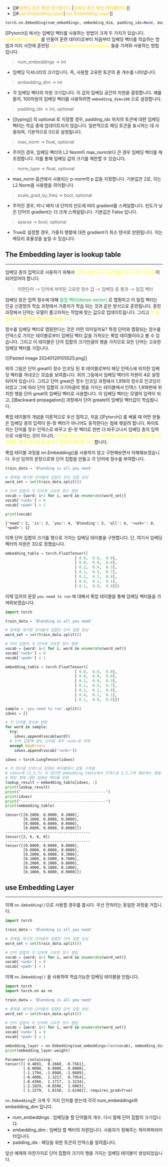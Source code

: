 - [[#<font color="#ffc000">임베딩 층은 룩업 테이블이다.</font>|<font color="#ffc000">임베딩 층은 룩업 테이블이다.</font>]]
- [[#<font color="#ffc000">use Embedding Layer</font>|<font color="#ffc000">use Embedding Layer</font>]]


```python
torch.nn.Embedding(num_embeddings, embedding_dim, padding_idx=None, max_norm=None, norm_type=2.0, scale_grad_by_freq=False, sparse=False, _weight=None, _freeze=False, device=None, dtype=None)
```

[[Pytorch]] 에서는 임베딩 벡터를 사용하는 방법이 크게 두 가지가 있습니다.<font color="#ffff00"> embedding layer</font> 를 만들어 훈련 데이터로부터 처음부터 임베딩 벡터를 학습하는 방법과 미리 사전에 훈련된 <font color="#ffff00">pre-trained word embedding</font> 들을 가져와 사용하는 방법입니다.

> num_embeddings -> int
- 임베딩 딕셔너리의 크기입니다. 즉, 사용할 고유한 토큰의 총 개수를 나타냅니다.

> embedding_dim -> int
- 각 임베딩 벡터의 차원 크기입니다. 이 값의 임베딩 공간의 차원을 결정합니다. 예를 들어, 100차원의 임베딩 벡터를 사용하려면 `embedding_dim=100` 으로 설정합니다.

> padding_idx -> int, optional
- [[typing]] 의 optional 로 지정할 경우, padding_idx 위치의 토큰에 대한 임베딩 벡터는 학습 중에 업데이트되지 않습니다. 일반적으로 패딩 토큰을 표시하는 데 사용되며, 기본적으로 0으로 설정됩니다.

> max_norm -> float, optional
- 주어진 경우, 임베딩 벡터의 L2 Norm이 max_norm보다 큰 경우 임베딩 벡터를 재조정합니다. 이를 통해 임베딩 값의 크기를 제한할 수 있습니다.

> norm_type -> float, optional
- max_norm 옵션에서 사용되는 p-norm의 p 값을 지정합니다. 기본값은 2로, 이는 L2 Norm을 사용함을 의미합니다.

> scale_grad_by_freq -> bool, optional
- 주어진 경우, 미니 배치 내 단어의 빈도에 따라 gradient를 스케일합니다. 빈도가 낮은 단어의 gradient는 더 크게 스케일됩니다. 기본값은 False 입니다.

> sparse -> bool, optional
- True로 설정할 경우, 가중치 행렬에 대한 gradient가 희소 텐서로 반환됩니다. 이는 메모리 효율성을 높일 수 있습니다.

## The Embedding layer is lookup table
---
임베딩 층의 입력으로 사용하기 위해서<font color="#ffff00"> 입력 시퀀스의 각 단어들은 모두 정수 인코딩</font>이 되어있어야 합니다.

> 어떤단어 -> 단어에 부여된 고유한 정수 값 -> 임베딩 층 통과 -> 밀집 벡터

임베딩 층은 입력 정수에 대해 <font color="#00b050">밀집 벡터(dense vector)</font> 로 맵핑하고 이 밀집 벡터는 인공 신경망의 학습 과정에서 가중치가 학습 되는 것과 같은 방식으로 훈련됩니다. 훈련 과정에서 단어는 모델이 풀고자하는 작업에 맞는 값으로 업데이트됩니다. 그리고 <font color="#ffff00">이 밀집 벡터를 임베딩 벡터라고 부릅니다</font>.

정수를 임베딩 벡터로 맵핑한다는 것은 어떤 의미일까요? 특정 단어와 맵핑되는 정수를 인덱스로 가지는 테이블로부터 임베딩 벡터 값을 가져오는 룩업 테이블이라고 볼 수 있습니다. 그리고 이 테이블은 단어 집합의 크기만큼의 행을 가지므로 모든 단어는 고유한 임베딩 벡터를 가집니다.

![[Pasted image 20240129105525.png]]

위의 그림은 단어 great이 정수 인코딩 된 후 테이블로부터 해당 인덱스에 위치한 임베딩 벡터를 꺼내오는 모습을 보여줍니다. 위의 그림에서 임베딩 벡터의 차원이 4로 설정되어져 있습니다. 그리고 단어 great은 정수 인코딩 과정에서 1,918의 정수로 인코딩이 되었고 그에 따라 단어 집합의 크기마큼의 행을 가지는 테이블에서 인덱스 1,918번에 위치한 행을 단어 great의 임베딩 벡터로 사용합니다. 이 임베딩 벡터는 모델의 입력이 되고, [[Backward propagation]] 과정에서 단어 greate의 임베딩 벡터값이 학습됩니다.

룩업 테이블의 개념을 이론적으로 우선 접하고, 처음 [[Pytorch]] 를 배울 때 어떤 분들은 임베딩 층의 입력이 원-핫 벡터가 아니어도 동작한다는 점에 헷갈려 합니다. 파이토치는 단어를 정수 인덱스로 바꾸고 원-핫 벡터로 한번 더 바꾸고나서 임베딩 층의 입력으로 사용하는 것이 아니라, <font color="#ffff00">단어를 정수 인덱스로만 바꾼채로 임베딩 층의 입력으로 사용해도 룩업 테이블 된 결과인 임베딩 벡터를 리턴</font>합니다.

룩업 테이블 과정을 nn.Embedding()을 사용하지 않고 구현해보면서 이해해보겠습니다.
우선 임의의 문장으로붜 단어 집합을 만들고 각 단어에 정수를 부여합니다.

```python
train_data = 'Blending is all you need'

# 중복을 제거한 단어들의 집합인 단어 집합 생성
word_set = set(train_data.split())

# 단어 집합의 각 단어에 고유한 정수 맵핑
vocab = {word: i+2 for i, word in enumerate(word_set)}
vocab['<unk>'] = 0
vocab['<pad>'] = 1

print(vocab)
```

```
{'need': 2, 'is': 3, 'you': 4, 'Blending': 5, 'all': 6, '<unk>': 0, '<pad>': 1}
```

이제 단어 집합의 크기를 행으로 가지는 임베딩 테이블을 구현합니다. 단, 여기서 임베딩 벡터의 차원은 3으로 정했습니다.

```python
embedding_table = torch.FloatTensor([
                               [ 0.0,  0.0,  0.0],
                               [ 0.0,  0.0,  0.0],
                               [ 0.2,  0.9,  0.3],
                               [ 0.1,  0.5,  0.7],
                               [ 0.2,  0.1,  0.8],
                               [ 0.4,  0.1,  0.1],
                               [ 0.1,  0.8,  0.9]])
```

이제 임의의 문장 `you need to run` 에 대해서 룩업 테이블을 통해 임베딩 벡터들을 가져와보겠습니다.

```python
import torch

train_data = 'Blending is all you need'

# 중복을 제거한 단어들의 집합인 단어 집합 생성
word_set = set(train_data.split())

# 단어 집합의 각 단어에 고유한 정수 맵핑
vocab = {word: i+2 for i, word in enumerate(word_set)}
vocab['<unk>'] = 0
vocab['<pad>'] = 1

embedding_table = torch.FloatTensor([
                               [ 0.0,  0.0,  0.0],
                               [ 0.0,  0.0,  0.0],
                               [ 0.2,  0.9,  0.3],
                               [ 0.1,  0.5,  0.7],
                               [ 0.2,  0.1,  0.8],
                               [ 0.4,  0.1,  0.1],
                               [ 0.1,  0.8,  0.9]])

sample = 'you need to run'.split()
idxes = []

# 각 단어를 정수로 변환
for word in sample:
  try:
    idxes.append(vocab[word])
  # 단어 집합에 없는 단어일 경우 <unk>로 대체
  except KeyError:
    idxes.append(vocab['<unk>'])

idxes = torch.LongTensor(idxes)

# 각 정수를 인덱스로 임베딩 테이블에서 값을 가져옴
# idxes에 [2,5,7] 이 있다면 embedding_table에서 인덱스로 2,5,7에 해당하는 행을 선택하여
# 해당 행에 대한 임베딩 벡터를 반환
lookup_result = embedding_table[idxes, :]
print(lookup_result)
print("--------------------------------------")
print(idxes)
print("--------------------------------------")
print(embedding_table)
```

```
tensor([[0.2000, 0.9000, 0.3000],
        [0.1000, 0.8000, 0.9000],
        [0.0000, 0.0000, 0.0000],
        [0.0000, 0.0000, 0.0000]])
--------------------------------------
tensor([2, 6, 0, 0])
--------------------------------------
tensor([[0.0000, 0.0000, 0.0000],
        [0.0000, 0.0000, 0.0000],
        [0.2000, 0.9000, 0.3000],
        [0.1000, 0.5000, 0.7000],
        [0.2000, 0.1000, 0.8000],
        [0.4000, 0.1000, 0.1000],
        [0.1000, 0.8000, 0.9000]])
```

## use Embedding Layer
---
이제 `nn.Embedding()`으로 사용할 경우를 봅시다. 우선 전처리는 동일한 과정을 거칩니다.

```python
import torch

train_data = 'Blending is all you need'

# 중복을 제거한 단어들의 집합인 단어 집합 생성
word_set = set(train_data.split())

# 단어 집합의 각 단어에 고유한 정수 맵핑
vocab = {word: i+2 for i, word in enumerate(word_set)}
vocab['<unk>'] = 0
vocab['<pad>'] = 1
```

이제 `nn.Embedding()` 을 사용하여 학습가능한 임베딩 테이블을 만듭니다.

```python
import torch
import torch.nn as nn

train_data = 'Blending is all you need'

# 중복을 제거한 단어들의 집합인 단어 집합 생성
word_set = set(train_data.split())

# 단어 집합의 각 단어에 고유한 정수 맵핑
vocab = {word: i+2 for i, word in enumerate(word_set)}
vocab['<unk>'] = 0
vocab['<pad>'] = 1

embedding_layer = nn.Embedding(num_embeddings=len(vocab), embedding_dim=3, padding_idx=1)
print(embedding_layer.weight)
```

```
Parameter containing:
tensor([[ 0.4891,  0.2660, -0.7561],
        [ 0.0000,  0.0000,  0.0000],
        [-1.1794, -1.0988, -1.0689],
        [-0.4006,  1.3217,  0.7954],
        [-0.4366,  1.1717,  1.3234],
        [-2.1029, -0.8586,  1.6083],
        [ 1.2279,  1.8150,  2.6248]], requires_grad=True)
```

`nn.Embedding`은 크게 두 가지 인자를 받는데 각각 num_embeddings와 embedding_dim 입니다.

- num_embeddings : 임베딩을 할 단어들의 개수. 다시 말해 단어 집합의 크기입니다.
- embedding_dim : 임베딩 할 벡터의 차원입니다. 사용자가 정해주는 하이퍼파라미터입니다.
- padding_idx : 패딩을 위한 토큰의 인덱스를 알려줍니다.

앞선 예제와 마찬가지로 단어 집합의 크기의 행을 가지는 임베딩 테이블이 생성되었습니다.

